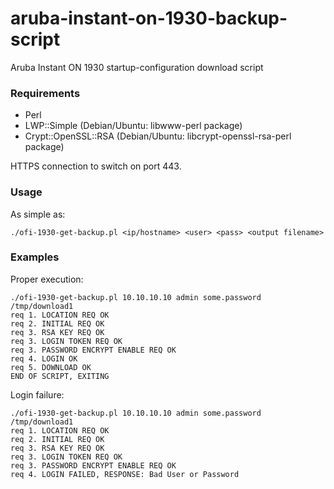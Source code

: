# aruba-instant-on-1930-backup-script

Aruba Instant ON 1930 startup-configuration download script

### Requirements

- Perl
- LWP::Simple (Debian/Ubuntu: libwww-perl package)
- Crypt::OpenSSL::RSA (Debian/Ubuntu: libcrypt-openssl-rsa-perl package)

HTTPS connection to switch on port 443.

### Usage

As simple as:

```
./ofi-1930-get-backup.pl <ip/hostname> <user> <pass> <output filename>
```

### Examples

Proper execution:

```
./ofi-1930-get-backup.pl 10.10.10.10 admin some.password /tmp/download1
req 1. LOCATION REQ OK
req 2. INITIAL REQ OK
req 3. RSA KEY REQ OK
req 3. LOGIN TOKEN REQ OK
req 3. PASSWORD ENCRYPT ENABLE REQ OK
req 4. LOGIN OK
req 5. DOWNLOAD OK
END OF SCRIPT, EXITING
```

Login failure:

```
./ofi-1930-get-backup.pl 10.10.10.10 admin some.password /tmp/download1
req 1. LOCATION REQ OK
req 2. INITIAL REQ OK
req 3. RSA KEY REQ OK
req 3. LOGIN TOKEN REQ OK
req 3. PASSWORD ENCRYPT ENABLE REQ OK
req 4. LOGIN FAILED, RESPONSE: Bad User or Password
```
